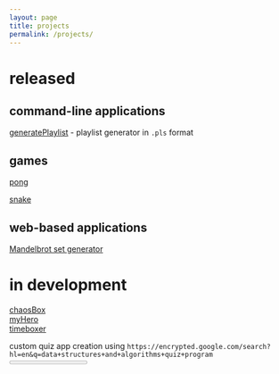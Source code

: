 ```yaml
---
layout: page
title: projects
permalink: /projects/
---
```


# released
## command-line applications
[generatePlaylist](https://github.com/aaronpkelly/playlistGenerator) - playlist generator in `.pls` format

## games
<a href="{{ site.url }}/projects/javascript/games/pong/pong.html">pong</a>

<a href="{{ site.url }}/projects/javascript/games/snake/snake.html">snake</a>

## web-based applications
<a href="{{ site.url }}/projects/javascript/mandelbrot/mandelbrot.html">Mandelbrot set generator</a>

# in development
<a href="{{ site.url }}/projects/python/chaosBox/">chaosBox</a><br>
<a href="{{ site.url }}/projects/javascript/myHero/myHero.html">myHero</a><br>
<a href="{{ site.url }}/projects/javascript/timeboxer/timeboxer.html">timeboxer</a>

custom quiz app creation using
`https://encrypted.google.com/search?hl=en&q=data+structures+and+algorithms+quiz+program`
<progress value="0" max="100"></progress>
